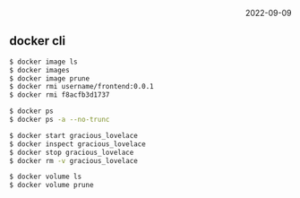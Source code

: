 <p style="text-align: right">2022-09-09</p>

## docker cli

```bash
$ docker image ls
$ docker images
$ docker image prune
$ docker rmi username/frontend:0.0.1
$ docker rmi f8acfb3d1737

$ docker ps
$ docker ps -a --no-trunc

$ docker start gracious_lovelace
$ docker inspect gracious_lovelace
$ docker stop gracious_lovelace
$ docker rm -v gracious_lovelace

$ docker volume ls
$ docker volume prune
```
